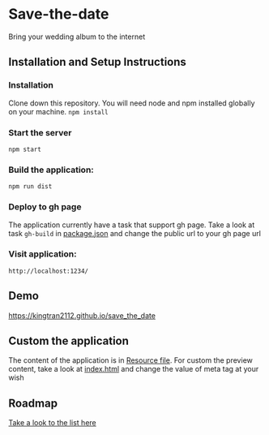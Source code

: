 # Save-the-date
Bring your wedding album to the internet

## Installation and Setup Instructions
### Installation
Clone down this repository. You will need node and npm installed globally on your machine.
`npm install`
### Start the server
`npm start`
### Build the application:
`npm run dist`

### Deploy to gh page
The application currently have a task that support gh page. Take a look at task `gh-build` in [package.json](package.json) and change the public url to your gh page url

### Visit application:
`http://localhost:1234/`

## Demo
https://kingtran2112.github.io/save_the_date

## Custom the application
The content of the application is in [Resource file](src/resources/content.json). For custom the preview content, take a look at [index.html](src/index.html) and change the value of meta tag at your wish

## Roadmap
[Take a look to the list here](Optimize-list.md)
